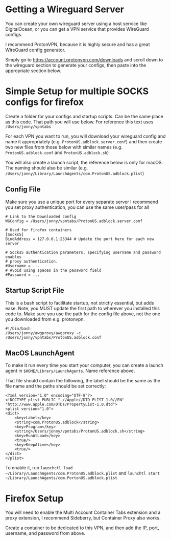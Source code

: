 # Getting a Wireguard Server
You can create your own wireguard server using a host service like DigitalOcean,
or you can get a VPN service that provides WireGuard configs.

I recommend ProtonVPN, because it is highly secure and has a great WireGuard
config generator.

Simply go to https://account.protonvpn.com/downloads and scroll down to the
wireguard section to generate your configs, then paste into the appropriate
section below.

# Simple Setup for multiple SOCKS configs for firefox

Create a folder for your configs and startup scripts. Can be the same place as
this code. That path you will use below. For reference this text uses
`/Users/jonny/vpntabs`

For each VPN you want to run, you will download your wireguard config and name
it appropriately (e.g. `ProtonUS.adblock.server.conf`) and then create two new
files from those below with similar names (e.g. `ProtonUS.adblock.conf` and
`ProtonUS.adblock.sh`)

You will also create a launch script, the reference below is only for macOS. The
naming should also be similar (e.g.
`/Users/jonny/Library/LaunchAgents/com.ProtonUS.adblock.plist`)

## Config File
Make sure you use a unique port for every separate server
I recommend you set proxy authentication, you can use the same user/pass for all
```
# Link to the Downloaded config
WGConfig = /Users/jonny/vpntabs/ProtonUS.adblock.server.conf

# Used for firefox containers
[Socks5]
BindAddress = 127.0.0.1:25344 # Update the port here for each new server

# Socks5 authentication parameters, specifying username and password enables
# proxy authentication.
#Username = ...
# Avoid using spaces in the password field
#Password = ...
```

## Startup Script File
This is a bash script to facilitate startup, not strictly essential, but adds
ease.
Note, you MUST update the first path to wherever you installed this code to.
Make sure you use the path for the config file above, not the one you downloaded
from e.g. protonvpn.
```
#!/bin/bash
/Users/jonny/awgproxy/awgproxy -c /Users/jonny/vpntabs/ProtonUS.adblock.conf
```

## MacOS LaunchAgent
To make it run every time you start your computer, you can create a launch agent
in `$HOME/Library/LaunchAgents`. Name reference above.

That file should contain the following, the label should be the same as the file
name and the paths should be set correctly:

```
<?xml version="1.0" encoding="UTF-8"?>
<!DOCTYPE plist PUBLIC "-//Apple//DTD PLIST 1.0//EN" "http://www.apple.com/DTDs/PropertyList-1.0.dtd">
<plist version="1.0">
<dict>
    <key>Label</key>
    <string>com.ProtonUS.adblock</string>
    <key>Program</key>
    <string>/Users/jonny/vpntabs/ProtonUS.adblock.sh</string>
    <key>RunAtLoad</key>
	<true/>
    <key>KeepAlive</key>
    <true/>
</dict>
</plist>
```

To enable it, run
`launchctl load ~/Library/LaunchAgents/com.ProtonUS.adblock.plist` and
`launchtl start ~/Library/LaunchAgents/com.PortonUS.adblock.plist`

# Firefox Setup
You will need to enable the Multi Account Container Tabs extension and a proxy extension, I
recommend Sideberry, but Container Proxy also works.

Create a container to be dedicated to this VPN, and then add the IP, port,
username, and password from above.
